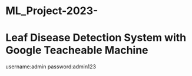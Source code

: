 # ML_Project-2023-
# Leaf Disease Detection System with Google Teacheable Machine
username:admin
password:admin123
